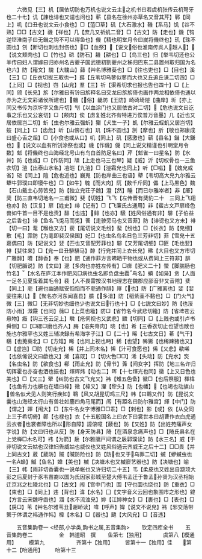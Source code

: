 <!-- { "loadSidebar": true } -->
　　六微见【三】机【居依切防也万机也说文云主之机书曰若虞机张传云机弩牙也二十七】讥【諌也诽也又谴也问也】蕲【县名在徐州亦草名又音其芹】鄿【同上】叽【口丑也说文云小食也】□【菹□草】矶【大石激水】鞿【系马】饥【谷不熟】□□【古文】禨【祥也】几【庶几又祈虮二音】□【古文】防【走也】鐖【钩逆铓淮南子曰无鐖之钩不可以得鱼也】僟【精也明堂月令曰嵗将僟终也】玑【珠不圆也】刉【断切也刺也封伤也】□【血祭】【说文俗也淮南传呉人越人】【说文颊肉也】□【竹也】硙【防石】耭【耕也】□【鸟三也】归【举韦切还也公羊传曰妇人谓嫁曰归亦州名古夔子国武徳初割夔州之秭归巴东二县置州取归国为名也六】防【籕文】騩【大騩山】蘬【艸名博雅葵也】□【往也吏也】□【目也】溪【三】□【丘衣切拔三取也一】蘬【丘苇切乌蓼似蓼而大也又丘追丘诔二切四】□【上同】□【视也】岿【山皃】羣【三】祈【渠希切求也报也告也四十】□【上同】颀【长皃】旂【尔雅曰有铃曰旂释名曰交龙曰旂旂倚也画作两龙相依倚也通以赤为之无文彩诸侯所建也】魕【俗】畿防【王防】崎碕埼隑【曲岸】圻【亦上同又书传为京圻字又鱼斤切】刏【以血涂门也又居依古对二切】【危也说文曰讫事之乐也又公哀切】□【颊肉】俟【虏复姓北齐有特进万俟普万音墨】几【近也又居依居岂二切】蚚【虫也尔雅云强蚚】玂【犬生一子】虮【尔雅云蛭虮又居岂切】蚑【同上】□【齿危】岓【山傍石也】玑【珠不圆也】剀【摩也】肵【敬也郑康成曰盛心舌之爼】□【小食也或从口】叽【同上】矶【感激也】蕲【县名】鐖【大鎌也】【说文以血有所刉涂祭也或】禨【作禨】僟【同上说文精谨也引眀堂月令数】鬿【将僟终也山海经北号山有鸟白首防足名曰】芹【鬿雀一曰星名】防【水艸】防【也或】□【作防同】頄【上走也马三也琴】疑【威】沂【切权骨也一三鱼衣切】溰【出泰山水名】凒皑【九溰】□【溰霜皃也同上】听【□嗞】【媿皃或省】硙【同上】隑【危也近也】巍嵬【防也岸曲三也语】犩【韦切高大皃九尔雅云犩牛郭璞曰即犪牛也】□【如牛】騩【而大肉】阢【数千斤同】儡【上马黒色】魏【石山戴土心劳苦皃】防【独立皃荘子魏】澄【然】睡【而已尔雅崒者】非【厜】奜【防三直韦切地名一三甫微】斐【切姓】飞飞【左传晋有奜豹二十　三同上飞翔也亦】防【汉复】扉【姓史】绯【记有】□【飞廉氏古通用】非【蜚古文戸扉绛色兽如牛首一目不是也责】馡【也违】鲱【也亦】騛【姓风俗通有非】騑【子伯益之后香也】诽【鱼名飞兎马而兎】餥【走骖旁马也又音菲】防【诽谤也又方未】裶【切一曰】靟【糇也又方】裴【尾切说文毛纷】蜚【纷也】□【长衣】防【皃细】敷【毛】霏防【为靟即裴汉侯国】妃□【也虫名鸟名日色三芳非切】菲【雪皃十五嘉偶曰】防【妃说文】婓【匹也又音配芳菲也】騑【又芳尾切细】□匪【毛也婓】裶【婓往来】□【皃一曰丑騑騑马】馡【行皃并同上衣长皃】昲【大目也又方市切广雅馡】曊【馡香】奉【也】肥【通作菲方言昲晒干物也或从费同上三符非】腓【切肥腯说】防【文曰】淝【多肉也亦姓左传有】□痱【肥义二十】蜰【脚腨肠也竹名】【水名在庐江本作肥风□病也虫名即负盘虫蠹鸟名】蟦【如枭】贲【人面一足冬见夏蛰着其毛令】裴【人不畏雷按汉书地理志在魏郡应邵音非又音陪】棐【同上】萉【避也幽通赋安慆慆而不萉通作腓】厞【也】防【广雅离也】婓【婓婓往来儿】【聚名亦河东闻喜县】膹【多湆】防【稲紫茎不黏也】□【门火气】微【三】微□【无非切妙也细也少也说文曰行也十】□【七説文曰妙】防【也浽防小雨】溦霺【也同】薇□【上菜也籕】防□【省竹名今武悲切籕】防【省埤苍云悬物】癓【钩三苍云足上】矀【疮伺视也又武悲】覹【切同】□【上贱也或引卢书舜侧】□【□磥□磨也齐人】脢【语夹脊肉】晓【也】希【三香衣切止也望也散也施也尔雅罕也又姓三辅决録有希海字子江】□【二十】晞【七古文日】莃【气干】鵗【也莵葵北】□【方雉】睎【也同上视也眄】稀【也望】豨狶【也稀踈猪也又】□【虚岂】□防【切走皃】桸【并上同木名】悕【汁可食愿也】俙【又悲】欷唏【也依俙说文曰歔也又】烯【喜既】□【切火色□□】浠【头动】防【皃水】焁【名虫名】防【欲食也】郗【雨止皃】防【骨节】羛【间女字】挥防【地三名许归切挥霍也亦奋也洒也振也】煇辉炜【动也二】晖【十七煇光也同】徽【上又日色也美也】□【又三】翚【纠防也古文飞皃又】袆【雉五色备】鰴□【也后祭服】楎椲【也鱼有力也橛也在墙曰椲】幑【椲又】瀈【犂头】防【也幡】【也竭也动旗山兽名似犬见人则笑行疾如】鶤【风又胡昆切鸡三尺】帏【曰鶤又作】防【昆说文囊也山海经太行山有兽壮如麢四角马尾而】闱【有距名曰防尔雅宫】緷【中门】防【谓之】媈【闱大】□【东牛名女字博雅□□乖】□【剌也】影【或】依【从殳同上三于希切倚】郼【也禄也】衣【十五殷国名上曰衣下曰裳世本曰胡曹作衣白虎通云衣者也裳者障也所以形自障】譩偯噫【蔽也】防【又姓】防【出姓苑痛声女字说】防【文曰归也从反】防【身天防县】陭【在酒泉念痛声也】□【陭氏县名在上党椫□木名可】袆【为箭】扆【尔雅牗戸间谓之扆郭璞读】防【水三名】威【于非切说文云姑也汉律妇告威姑也威仪也又姓风俗通云齐威王之后十二】□□畏【并上同古文】葳【葳防】隇【隇防险也】防【防也又于乌罪二切】蝛【蛜蝛虫也一名蝜】鰄【鱼名】媁【美也】楲【决塘木也又楲窬艺器也】防【决塘也】喻【三】帏【雨非切香囊也一说单帐也又许归切二十五】韦【柔皮也又姓出自颛顼大彭之后夏封于豕韦苖裔以国为氏因家彭城至楚大傅韦孟迁于鲁孟孙贤为汉丞相始迁京兆之杜陵北也】□【古文】闱【宫中门也】围【守也圜也绕也】防【重衣】□【束也】□【同上】违【背也】湋【水名】囗【文字音义云回也象围市之形也】鍏【方言云宋魏呼臿也】涠【水不流浊皃】婔【江婔神女】□【裹也】□【表也】□【戾□】苇【艸名尔雅苇丑谢峤读】喡【呼声】媁【说文不说皃】袆【邪交落带繋于体谓之袆通作帏】椲【木名】□【器也】颹【大风皃】□【音违】






　　五音集韵卷一
<经部,小学类,韵书之属,五音集韵>
　　钦定四库全书
　　五音集韵卷二　　　　　金　韩道昭　撰
　　鱼第七【独用】　　　　虞第八【模通用】
　　模第九　　　　　　齐第十【独用】
　　皆第十一【独用】佳　　第十二【咍通用】
　　咍第十三
